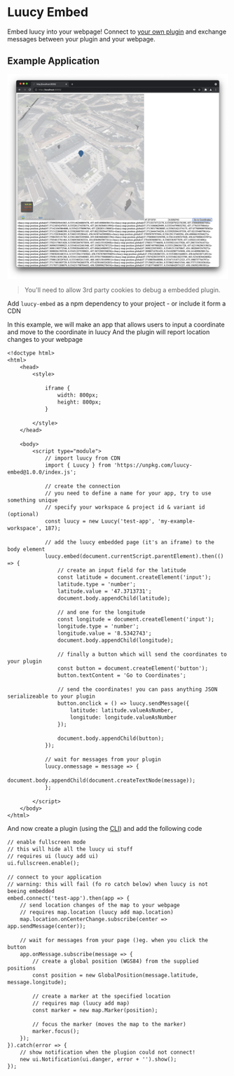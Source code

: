 # Luucy Embed
Embed luucy into your webpage!
Connect to [your own plugin](https://github.com/luucyadmin) and exchange messages between your plugin and your webpage.

## Example Application
![](embed.png)

> You'll need to allow 3rd party cookies to debug a embedded plugin.

Add `luucy-embed` as a npm dependency to your project - or include it form a CDN

In this example, we will make an app that allows users to input a coordinate and move to the coordinate in luucy
And the plugin will report location changes to your webpage
```
<!doctype html>
<html>
    <head>
        <style>
        
            iframe {
                width: 800px;
                height: 800px;
            }
        
        </style>
    </head>

    <body>
        <script type="module">
            // import luucy from CDN
            import { Luucy } from 'https://unpkg.com/luucy-embed@1.0.0/index.js';

            // create the connection
            // you need to define a name for your app, try to use something unique
            // specify your workspace & project id & variant id (optional)
            const luucy = new Luucy('test-app', 'my-example-workspace', 187);

            // add the luucy embedded page (it's an iframe) to the body element
            luucy.embed(document.currentScript.parentElement).then(() => {
                // create an input field for the latitude
                const latitude = document.createElement('input');
                latitude.type = 'number';
                latitude.value = '47.3713731';
                document.body.appendChild(latitude);

                // and one for the longitude
                const longitude = document.createElement('input');
                longitude.type = 'number';
                longitude.value = '8.5342743';
                document.body.appendChild(longitude);

                // finally a button which will send the coordinates to your plugin
                const button = document.createElement('button');
                button.textContent = 'Go to Coordinates';

                // send the coordinates! you can pass anything JSON serializeable to your plugin
                button.onclick = () => luucy.sendMessage({ 
                    latitude: latitude.valueAsNumber, 
                    longitude: longitude.valueAsNumber 
                });
        
                document.body.appendChild(button);
            });
        
            // wait for messages from your plugin
            luucy.onmessage = message => {
                document.body.appendChild(document.createTextNode(message));
            };
        
        </script>
    </body>
</html>
```

And now create a plugin (using the [CLI](https://github.com/luucyadmin/luucy-cli)) and add the following code
```
// enable fullscreen mode
// this will hide all the luucy ui stuff
// requires ui (luucy add ui)
ui.fullscreen.enable();

// connect to your application
// warning: this will fail (fo ro catch below) when luucy is not beeing embedded
embed.connect('test-app').then(app => {
    // send location changes of the map to your webpage
    // requires map.location (luucy add map.location)
    map.location.onCenterChange.subscribe(center => app.sendMessage(center));

    // wait for messages from your page ()eg. when you click the button
    app.onMessage.subscribe(message => {
        // create a global position (WGS84) from the supplied positions
        const position = new GlobalPosition(message.latitude, message.longitude);

        // create a marker at the specified location
        // requires map (luucy add map)
        const marker = new map.Marker(position);

        // focus the marker (moves the map to the marker)
        marker.focus();
    });
}).catch(error => {
    // show notification when the plugion could not connect!
    new ui.Notification(ui.danger, error + '').show();
});
```